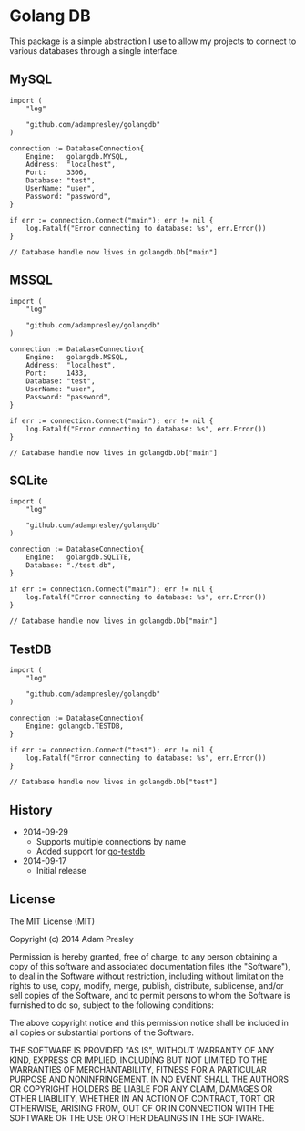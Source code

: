 # Golang DB

This package is a simple abstraction I use to allow my projects to connect to various databases through a single interface. 

## MySQL
```golang
import (
    "log"

    "github.com/adampresley/golangdb"
)

connection := DatabaseConnection{
    Engine:   golangdb.MYSQL,
    Address:  "localhost",
    Port:     3306,
    Database: "test",
    UserName: "user",
    Password: "password",
}

if err := connection.Connect("main"); err != nil {
    log.Fatalf("Error connecting to database: %s", err.Error())
}

// Database handle now lives in golangdb.Db["main"]
```

## MSSQL
```golang
import (
    "log"

    "github.com/adampresley/golangdb"
)

connection := DatabaseConnection{
    Engine:   golangdb.MSSQL,
    Address:  "localhost",
    Port:     1433,
    Database: "test",
    UserName: "user",
    Password: "password",
}

if err := connection.Connect("main"); err != nil {
    log.Fatalf("Error connecting to database: %s", err.Error())
}

// Database handle now lives in golangdb.Db["main"]
```

## SQLite
```golang
import (
    "log"

    "github.com/adampresley/golangdb"
)

connection := DatabaseConnection{
    Engine:   golangdb.SQLITE,
    Database: "./test.db",
}

if err := connection.Connect("main"); err != nil {
    log.Fatalf("Error connecting to database: %s", err.Error())
}

// Database handle now lives in golangdb.Db["main"]
```

## TestDB
```golang
import (
    "log"

    "github.com/adampresley/golangdb"
)

connection := DatabaseConnection{
    Engine: golangdb.TESTDB,
}

if err := connection.Connect("test"); err != nil {
    log.Fatalf("Error connecting to database: %s", err.Error())
}

// Database handle now lives in golangdb.Db["test"]
```

## History

* 2014-09-29
    - Supports multiple connections by name
    - Added support for [go-testdb](https://github.com/erikstmartin/go-testdb)
* 2014-09-17
    - Initial release

## License
The MIT License (MIT)

Copyright (c) 2014 Adam Presley

Permission is hereby granted, free of charge, to any person obtaining a copy
of this software and associated documentation files (the "Software"), to deal
in the Software without restriction, including without limitation the rights
to use, copy, modify, merge, publish, distribute, sublicense, and/or sell
copies of the Software, and to permit persons to whom the Software is
furnished to do so, subject to the following conditions:

The above copyright notice and this permission notice shall be included in all
copies or substantial portions of the Software.

THE SOFTWARE IS PROVIDED "AS IS", WITHOUT WARRANTY OF ANY KIND, EXPRESS OR
IMPLIED, INCLUDING BUT NOT LIMITED TO THE WARRANTIES OF MERCHANTABILITY,
FITNESS FOR A PARTICULAR PURPOSE AND NONINFRINGEMENT. IN NO EVENT SHALL THE
AUTHORS OR COPYRIGHT HOLDERS BE LIABLE FOR ANY CLAIM, DAMAGES OR OTHER
LIABILITY, WHETHER IN AN ACTION OF CONTRACT, TORT OR OTHERWISE, ARISING FROM,
OUT OF OR IN CONNECTION WITH THE SOFTWARE OR THE USE OR OTHER DEALINGS IN THE
SOFTWARE.

